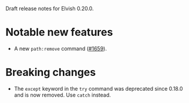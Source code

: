 Draft release notes for Elvish 0.20.0.

# Notable new features

-   A new `path:remove` command ([#1659](https://b.elv.sh/1659)).

# Breaking changes

-   The `except` keyword in the `try` command was deprecated since 0.18.0 and is
    now removed. Use `catch` instead.
